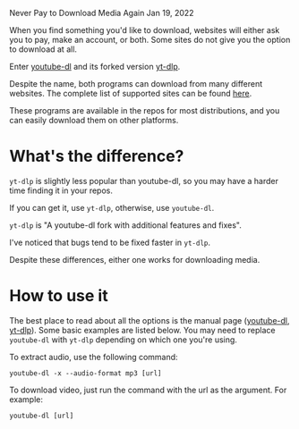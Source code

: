 Never Pay to Download Media Again
Jan 19, 2022

When you find something you'd like to download, websites will either 
ask you to pay, make an account, or both. Some sites do not give
you the option to download at all.

Enter [youtube-dl](https://youtube-dl.org/) and its forked
version [yt-dlp](https://github.com/yt-dlp/yt-dlp).

Despite the name, both programs can download from many different
websites. The complete list of supported sites can be found [here](https://gist.github.com/sky-y/1fac37a3c9db71e6af78).

These programs are available in the repos for most distributions, 
and you can easily download them on other platforms.

# What's the difference?

`yt-dlp` is slightly less popular than youtube-dl,
so you may have a harder time finding it in your repos.

If you can get it, use `yt-dlp`, otherwise, use `youtube-dl`.

`yt-dlp` is "A youtube-dl fork with additional features and fixes".

I've noticed that bugs tend to be fixed faster in `yt-dlp`.

Despite these differences, either one works for downloading media.

# How to use it

The best place to read about all the options is the
manual page ([youtube-dl](https://www.mankier.com/1/youtube-dl),
[yt-dlp](https://www.mankier.com/1/yt-dlp)). Some basic examples are
listed below. You may need to replace `youtube-dl` with `yt-dlp` depending on which
one you're using.

To extract audio, use the following command:

    youtube-dl -x --audio-format mp3 [url]

To download video, just run the command with the url as the argument. For example:

    youtube-dl [url]
